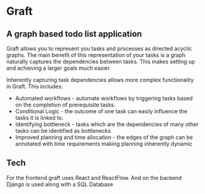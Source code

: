 # Graft

## A graph based todo list application

Graft allows you to represent you tasks and processes as directed acyclic graphs. The main benefit of this representation of your tasks is a graph naturally captures the dependencies between tasks. This makes setting up and achieving a larger goals much easier. 

Inherently capturing task dependencies allows more complex functionality in Graft. This includes:

* Automated workflows - automate workflows by triggering tasks based on the completion of prerequisite tasks.
* Conditional Logic - the outcome of one task can easily influence the tasks it is linked to.
* Identifying bottleneck - tasks which are the dependencies of many other tasks can be identified as bottlenecks
* Improved planning and time allocation - the edges of the graph can be annotated with time requirements making planning inherently dynamic

## Tech

For the frontend graft uses React and ReactFlow. And on the backend Django is used along with a SQL Database